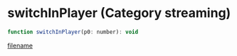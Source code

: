 # switchInPlayer (Category streaming)

```js
function switchInPlayer(p0: number): void
```

[filename](switchInPlayer_m.md ':include')